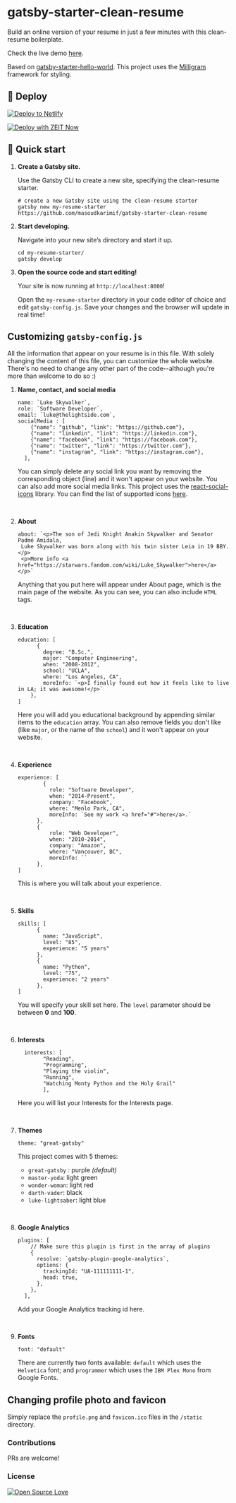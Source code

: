# gatsby-starter-clean-resume

Build an online version of your resume in just a few minutes with this clean-resume boilerplate.

Check the live demo [here](https://gatsby-starter-clean-resume.netlify.com/).

Based on [gatsby-starter-hello-world](https://github.com/gatsbyjs/gatsby-starter-hello-world). This project uses the [Milligram](https://github.com/milligram/milligram) framework for styling.


## 💫 Deploy

[![Deploy to Netlify](https://www.netlify.com/img/deploy/button.svg)](https://app.netlify.com/start/deploy?repository=https://github.com/masoudkarimif/gatsby-starter-clean-resume)

[![Deploy with ZEIT Now](https://zeit.co/button)](https://zeit.co/import/project?template=https://github.com/masoudkarimif/gatsby-starter-clean-resume)

## 🚀 Quick start

1.  **Create a Gatsby site.**

    Use the Gatsby CLI to create a new site, specifying the clean-resume starter.

    ```shell
    # create a new Gatsby site using the clean-resume starter
    gatsby new my-resume-starter https://github.com/masoudkarimif/gatsby-starter-clean-resume
    ```

1.  **Start developing.**

    Navigate into your new site’s directory and start it up.

    ```shell
    cd my-resume-starter/
    gatsby develop
    ```

1.  **Open the source code and start editing!**

    Your site is now running at `http://localhost:8000`!


    Open the `my-resume-starter` directory in your code editor of choice and edit `gatsby-config.js`. Save your changes and the browser will update in real time!

## Customizing `gatsby-config.js`

All the information that appear on your resume is in this file. With solely changing the content of this file, you can customize the whole website. There's no need to change any other part of the code--although you're more than welcome to do so :)

1. **Name, contact, and social media**

	```shell
	name: `Luke Skywalker`,
	role: `Software Developer`,
	email: `luke@thelightside.com`,
	socialMedia : [
	    {"name": "github", "link": "https://github.com"},
	    {"name": "linkedin", "link": "https://linkedin.com"},
	    {"name": "facebook", "link": "https://facebook.com"},
	    {"name": "twitter", "link": "https://twitter.com"},
	    {"name": "instagram", "link": "https://instagram.com"},
	  ],
	```
	You can simply delete any social link you want by removing the corresponding object (line) and it won't appear on your website. You can also add more social media links. This project uses the [react-social-icons](https://www.npmjs.com/package/react-social-icons) library. You can find the list of supported icons [here](http://jaketrent.github.io/react-social-icons/).

<br/>

2. **About**

	```shell
	about: `<p>The son of Jedi Knight Anakin Skywalker and Senator Padmé Amidala,
	 Luke Skywalker was born along with his twin sister Leia in 19 BBY.</p>
	 <p>More info <a href="https://starwars.fandom.com/wiki/Luke_Skywalker">here</a></p>`
	```
	Anything that you put here will appear under About page, which is the main page of the website. As you can see, you can also include `HTML` tags.

<br/>

3. **Education**

	```shell
	education: [
	      {
	        degree: "B.Sc.",
	        major: "Computer Engineering",
	        when: "2008-2012",
	        school: "UCLA",
	        where: "Los Angeles, CA",
	        moreInfo: `<p>I finally found out how it feels like to live in LA; it was awesome!</p>`
	    },
	]
	```
	Here you will add you educational background by appending similar items to the `education` array. You can also remove fields you don't like (like `major`, or the name of the `school`) and it won't appear on your website.

<br/>

4. **Experience**

	```shell
	experience: [
	        {
	          role: "Software Developer",
	          when: "2014-Present",
	          company: "Facebook",
	          where: "Menlo Park, CA",
	          moreInfo: `See my work <a href="#">here</a>.`
	      },
	      {
	          role: "Web Developer",
	          when: "2010-2014",
	          company: "Amazon",
	          where: "Vancouver, BC",
	          moreInfo: ``
	      },
	]
	```
	This is where you will talk about your experience.

<br/>

5. **Skills**

	```shell
	skills: [
	      {
	        name: "JavaScript",
	        level: "85",
	        experience: "5 years"
	      },
	      {
	        name: "Python",
	        level: "75",
	        experience: "2 years"
	      },
	]
	```
	You will specify your skill set here. The `level` parameter should be between **0** and **100**.

<br/>

6. **Interests**

	```shell
	  interests: [
		    "Reading",
		    "Programming",
		    "Playing the violin",
		    "Running",
		    "Watching Monty Python and the Holy Grail"
		    ],
	```
	Here you will list your Interests for the Interests page.

<br/>

7. **Themes**

	```shell
	theme: "great-gatsby"
	```
	This project comes with 5 themes:

	- `great-gatsby` : purple _(default)_
	- `master-yoda`: light green
	- `wonder-woman`: light red
	- `darth-vader`: black
	- `luke-lightsaber`: light blue

<br/>

8. **Google Analytics**

	```shell
    plugins: [
        // Make sure this plugin is first in the array of plugins
        {
          resolve: `gatsby-plugin-google-analytics`,
          options: {
            trackingId: "UA-111111111-1",
            head: true,
          },
        },
      ],
	```
	Add your Google Analytics tracking id here.

<br/>

9. **Fonts**

	```shell
    font: "default"
	```

    There are currently two fonts available: `default` which uses the `Helvetica` font; and `programmer` which uses the `IBM Plex Mono` from Google Fonts.


## Changing profile photo and favicon
Simply replace the `profile.png` and `favicon.ico` files in the `/static` directory.


### Contributions
PRs are welcome!


### License
[![Open Source Love](https://badges.frapsoft.com/os/mit/mit.svg?v=102)](LICENSE)
